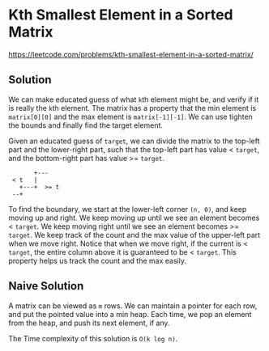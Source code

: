 # Kth Smallest Element in a Sorted Matrix

https://leetcode.com/problems/kth-smallest-element-in-a-sorted-matrix/

## Solution

We can make educated guess of what `k`th element might be, and verify if it is really the `k`th element. The matrix has
a property that the min element is `matrix[0][0]` and the max element is `matrix[-1][-1]`. We can use tighten the bounds
and finally find the target element.

Given an educated guess of `target`, we can divide the matrix to the top-left part and the lower-right part, such that
the top-left part has value < `target`, and the bottom-right part has value >= `target`.

```
       +---
 < t   |
   +---+  >= t
 --+
```

To find the boundary, we start at the lower-left corner `(n, 0)`, and keep moving up and right. We keep moving up until
we see an element becomes < `target`. We keep moving right until we see an element becomes >= `target`. We keep track of
the count and the max value of the upper-left part when we move right. Notice that when we move right, if the current is
< `target`, the entire column above it is guaranteed to be < `target`. This property helps us track the count and the
max easily.

## Naive Solution

A matrix can be viewed as `m` rows. We can maintain a pointer for each row, and put the pointed value into a min heap.
Each time, we pop an element from the heap, and push its next element, if any.

The Time complexity of this solution is `O(k log n)`.
